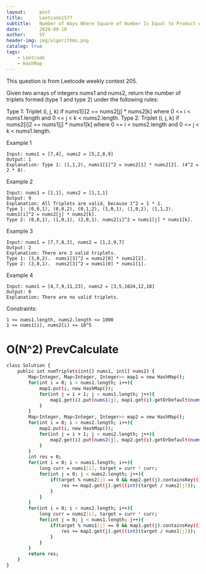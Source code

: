```yaml
---
layout:     post
title:      Leetcode1577
subtitle:   Number of Ways Where Square of Number Is Equal to Product of Two Numbers
date:       2020-09-10
author:     SY
header-img: img/algorithms.png
catalog: true
tags:
    - Leetcode
    - HashMap
---
```

This question is from Leetcode weekly contest 205.

Given two arrays of integers nums1 and nums2, return the number of triplets formed (type 1 and type 2) under the following rules:

Type 1: Triplet (i, j, k) if nums1[i]2 == nums2[j] * nums2[k] where 0 <= i < nums1.length and 0 <= j < k < nums2.length.
Type 2: Triplet (i, j, k) if nums2[i]2 == nums1[j] * nums1[k] where 0 <= i < nums2.length and 0 <= j < k < nums1.length.

Example 1
```
Input: nums1 = [7,4], nums2 = [5,2,8,9]
Output: 1
Explanation: Type 1: (1,1,2), nums1[1]^2 = nums2[1] * nums2[2]. (4^2 = 2 * 8). 
```
Example 2
```
Input: nums1 = [1,1], nums2 = [1,1,1]
Output: 9
Explanation: All Triplets are valid, because 1^2 = 1 * 1.
Type 1: (0,0,1), (0,0,2), (0,1,2), (1,0,1), (1,0,2), (1,1,2).  nums1[i]^2 = nums2[j] * nums2[k].
Type 2: (0,0,1), (1,0,1), (2,0,1). nums2[i]^2 = nums1[j] * nums1[k].
```

Example 3
```
Input: nums1 = [7,7,8,3], nums2 = [1,2,9,7]
Output: 2
Explanation: There are 2 valid triplets.
Type 1: (3,0,2).  nums1[3]^2 = nums2[0] * nums2[2].
Type 2: (3,0,1).  nums2[3]^2 = nums1[0] * nums1[1].
```

Example 4
```
Input: nums1 = [4,7,9,11,23], nums2 = [3,5,1024,12,18]
Output: 0
Explanation: There are no valid triplets.
```

Constraints:
```
1 <= nums1.length, nums2.length <= 1000
1 <= nums1[i], nums2[i] <= 10^5
```



# O(N^2) PrevCalculate

```bash
class Solution {
    public int numTriplets(int[] nums1, int[] nums2) {
        Map<Integer, Map<Integer, Integer>> map1 = new HashMap();
        for(int i = 0; i < nums1.length; i++){
            map1.put(i, new HashMap());
            for(int j = i + 1; j < nums1.length; j++){
                map1.get(i).put(nums1[j], map1.get(i).getOrDefault(nums1[j], 0) + 1);
            }
        }
        Map<Integer, Map<Integer, Integer>> map2 = new HashMap();
        for(int i = 0; i < nums2.length; i++){
            map2.put(i, new HashMap());
            for(int j = i + 1; j < nums2.length; j++){
                map2.get(i).put(nums2[j], map2.get(i).getOrDefault(nums2[j], 0) + 1);
            }
        }
        int res = 0;
        for(int i = 0; i < nums1.length; i++){
            long curr = nums1[i], target = curr * curr;
            for(int j = 0; j < nums2.length; j++){
                if(target % nums2[j] == 0 && map2.get(j).containsKey((int)(target / nums2[j]))){
                    res += map2.get(j).get((int)(target / nums2[j]));
                }
            }
        }
        for(int i = 0; i < nums2.length; i++){
            long curr = nums2[i], target = curr * curr;
            for(int j = 0; j < nums1.length; j++){
                if(target % nums1[j] == 0 && map1.get(j).containsKey((int)(target / nums1[j]))){
                    res += map1.get(j).get((int)(target / nums1[j]));
                } 
            }
        }
        return res;
    }
}
```

